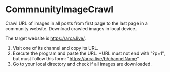 # CommnunityImageCrawl
Crawl URL of images in all posts from first page to the last page in a community website. Download crawled images in local device.

The target website is https://arca.live/.

1. Visit one of its channel and copy its URL.
2. Execute the program and paste the URL.
*URL must not end with "?p=1", but must follow this form: "https://arca.live/b/channelName"
3. Go to your local directory and check if all images are downloaded.

